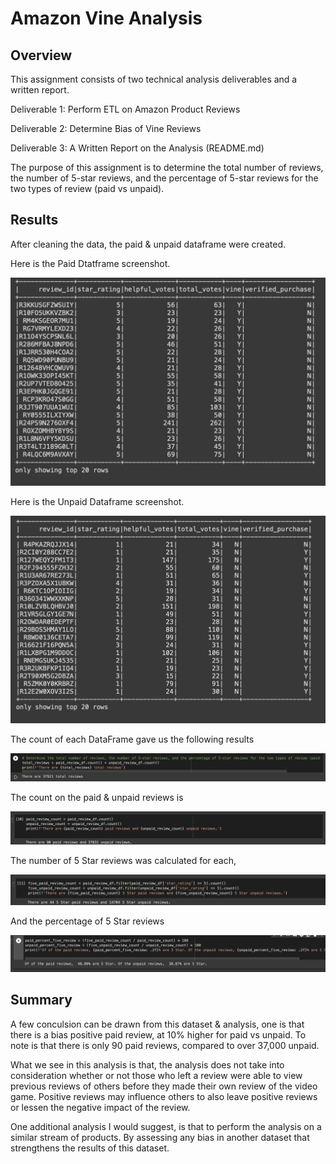 # Amazon Vine Analysis

## Overview

This assignment consists of two technical analysis deliverables and a written report. 

Deliverable 1: Perform ETL on Amazon Product Reviews

Deliverable 2: Determine Bias of Vine Reviews

Deliverable 3: A Written Report on the Analysis (README.md)

The purpose of this assignment is to determine the total number of reviews, the number of 5-star reviews, and the percentage of 5-star reviews for the two types of review (paid vs unpaid).


## Results
After cleaning the data, the paid & unpaid dataframe were created.

Here is the Paid Dtatframe screenshot.

![](Resources/Paid_Dataframe.png)


Here is the Unpaid Dataframe screenshot.

![](Resources/Unpaid_Dataframe.png)

The count of each DataFrame gave us the following results

![](Resources/Total_Reviews.png)

The count on the paid & unpaid reviews is

![](Resources/Paid_Unpaid_Reviews.png)

The number of 5 Star reviews was calculated for each,

![](Resources/5star_Review.png)

And the percentage of 5 Star reviews

![](Resources/5star_Review_percentage.png)

## Summary

A few conculsion can be drawn from this dataset & analysis, one is that there is a bias positive paid review, at 10% higher for paid vs unpaid. To note is that there is only 90 paid reviews, compared to over 37,000 unpaid.

What we see in this analysis is that, the analysis does not take into consideration whether or not those who left a review were able to view previous reviews of others before they made their own review of the video game. Positive reviews may influence others to also leave positive reviews or lessen the negative impact of the review.

One additional analysis I would suggest, is that to perform the analysis on a similar stream of products. By assessing any bias in another dataset that strengthens the results of this dataset.